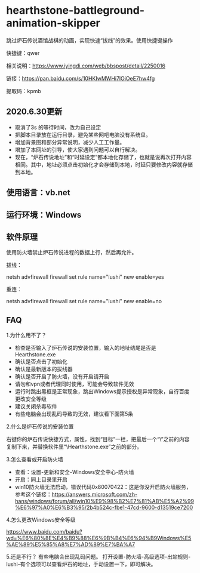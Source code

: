 # hearthstone-battleground-animation-skipper
跳过炉石传说酒馆战棋的动画，实现快速“拔线”的效果。使用快捷键操作

快捷键：qwer

相关说明：https://www.iyingdi.com/web/bbspost/detail/2250016

链接：https://pan.baidu.com/s/10HKIwMWHi7lOiOeE7hw4fg 

提取码：kpmb


## 2020.6.30更新

 - 取消了3s 的等待时间，改为自己设定
 - 把脚本目录放在运行目录，避免某些网吧电脑没有系统盘。
 - 增加背景图和部分异常说明，减少人工工作量。
 - 增加了本网址的引导，使大家遇到问题可以自行解决。
 - 现在，“炉石传说地址”和“时延设定”都本地化存储了，也就是说再次打开内容相同。其中，地址必须点击初始化才会存储到本地，时延只要修改内容就存储到本地。

## 使用语言：vb.net

## 运行环境：Windows

## 软件原理

使用防火墙禁止炉石传说进程的数据上行，然后再允许。

拔线：

netsh advfirewall firewall set rule name="lushi" new enable=yes

重连：

netsh advfirewall firewall set rule name="lushi" new enable=no

## FAQ
1.为什么用不了？

 - 检查是否输入了炉石传说的安装位置，输入的地址结尾是否是Hearthstone.exe
 - 确认是否点击了初始化
 - 确认是最新版本的拔线器
 - 确认是否开启了防火墙，没有开启请开启
 - 请勿和vpn或者代理同时使用，可能会导致软件无效
 - 运行时跳出黑框是正常现象，跳出Windows提示授权是异常现象，自行百度更改安全等级
 - 建议关闭杀毒软件
 - 有些电脑会出现乱码导致的无效，建议看下面第5条
 
 2.什么是炉石传说的安装位置
 
 右键你的炉石传说快捷方式，属性，找到“目标”一栏，把最后一个“\\”之前的内容复制下来，并替换软件里“\\Hearthstone.exe”之前的部分。
 
 3.怎么查看或开启防火墙
 
 - 查看：设置-更新和安全-Windows安全中心-防火墙
 - 开启：同上目录里开启
 - win10防火墙无法启动，错误代码0x80070422：这是你没开启防火墙服务，参考这个链接：https://answers.microsoft.com/zh-hans/windows/forum/all/win10%E9%98%B2%E7%81%AB%E5%A2%99%E6%97%A0%E6%B3%95/2b4b524c-fbe1-47cd-9600-d13519ce7200
 
 4.怎么更改Windows安全等级
 
 https://www.baidu.com/baidu?wd=%E6%80%8E%E4%B9%88%E6%9B%B4%E6%94%B9Windows%E5%AE%89%E5%85%A8%E7%AD%89%E7%BA%A7
 
 5.还是不行？
 有些电脑会出现乱码问题。
 打开设置-防火墙-高级选项-出站规则-lushi-有个选项可以查看炉石的地址，手动设置一下，即可解决。
 

